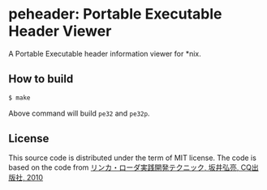 # peheader: Portable Executable Header Viewer

A Portable Executable header information viewer for \*nix.

## How to build

```sh
$ make
```

Above command will build `pe32` and `pe32p`.

## License

This source code is distributed under the term of MIT license.
The code is based on the code from [リンカ・ローダ実践開発テクニック, 坂井弘亮, CQ出版社, 2010](http://kozos.jp/books/linker_book.html)
